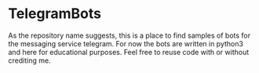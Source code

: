 # TelegramBots
As the repository name suggests, this is a place to find samples of bots for the messaging service telegram. For now the bots are written in python3 and here for educational purposes. Feel free to reuse code with or without crediting me.
